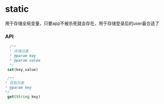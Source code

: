 # static

用于存储全局变量，只要app不被杀死就会存在，用于存储登录后的user最合适了

### API

```js
  /**
  * 存储对象
  * @param key
  * @param value
  */
 set(key,value)

 /**
* 获取对象
* @param key
*/
 get(String key)
 
 
 
 
```



